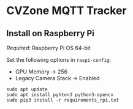 # CVZone MQTT Tracker


## Install on Raspberry Pi
*Required*: Raspberry Pi OS 64-bit

Set the following options in `raspi-config`:
 - GPU Memory -> 256
 - Legacy Camera Stack -> Enabled

```
sudo apt update
sudo apt install pyhton3 python3-opencv
sudo pip3 install -r requirements_rpi.txt
```

